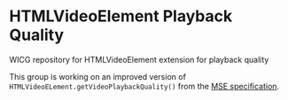# HTMLVideoElement Playback Quality

WICG repository for HTMLVideoElement extension for playback quality

This group is working on an improved version of `HTMLVideoELement.getVideoPlaybackQuality()` from the [MSE specification](https://w3c.github.io/media-source/#idl-def-VideoPlaybackQuality).

